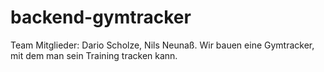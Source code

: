# backend-gymtracker
Team Mitglieder: Dario Scholze, Nils Neunaß. Wir bauen eine Gymtracker, mit dem man sein Training tracken kann.
